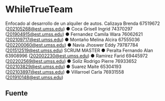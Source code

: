 # WhileTrueTeam
Enfocado al desarrollo de un alquiler de autos.
Calizaya Brenda 67519672 (202105268@est.umss.edu)
● Coca Grisell Ingrid 74370297 (201904915@est.umss.edu)
● Fernandez Camila Wara 76062621 (202109717@est.umss.edu)
● Montaño Melina Alcira 67555036 (202200060@est.umss.edu)
● Navia Jhoswer Eddy 79787784 (201512519@est.umss.edu) SCRUM MASTER
● Peralta Fernando Alan 63908996 (202002230@est.umss.edu)
● Ramirez Farid 69445972 (202202569@est.umss.edu)
● Solíz Rodrigo Pierre 76933652 (202103829@est.umss.edu)
● Suarez Maite 65304193 (202103897@est.umss.edu)
● Villarroel Carla 76931558 (201910148@est.umss.edu)
## Fuente
